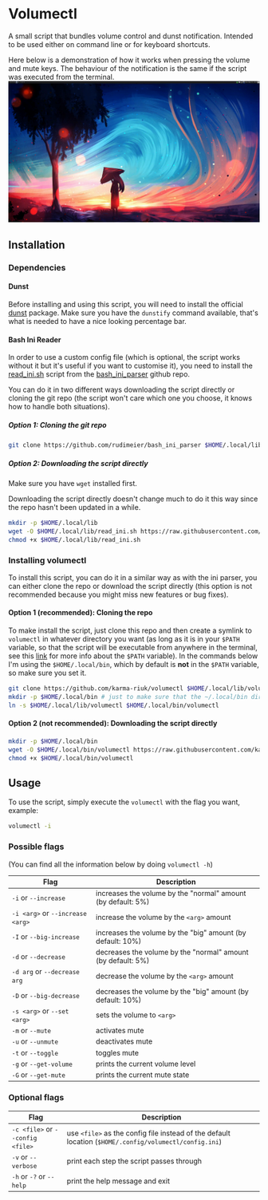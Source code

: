 # Volumectl
A small script that bundles volume control and dunst notification. Intended to be used either on command line or for keyboard shortcuts.

Here below is a demonstration of how it works when pressing the volume and mute
keys. The behaviour of the notification is the same if the script was executed
from the terminal.
![demo](./volumectl_demo.gif)

## Installation

### Dependencies

#### Dunst
Before installing and using this script, you will need to install the official 
[dunst](https://wiki.archlinux.org/title/Dunst) package.
Make sure you have the `dunstify` command available, that's what is needed to
have a nice looking percentage bar.

#### Bash Ini Reader

In order to use a custom config file (which is optional, the script works
without it but it's useful if you want to customise it), you need to install the
[read_ini.sh](https://raw.githubusercontent.com/rudimeier/bash_ini_parser/master/read_ini.sh)
script from the [bash_ini_parser](https://github.com/rudimeier/bash_ini_parser)
github repo.

You can do it in two different ways downloading the script directly or cloning
the git repo (the script won't care which one you choose, it knows how to handle
both situations).

##### Option 1: Cloning the git repo
```bash
git clone https://github.com/rudimeier/bash_ini_parser $HOME/.local/lib/bash_ini_parser
```

##### Option 2: Downloading the script directly
Make sure you have `wget` installed first. 

Downloading the script directly doesn't change much to do it this way since the
repo hasn't been updated in a while.

```bash
mkdir -p $HOME/.local/lib
wget -O $HOME/.local/lib/read_ini.sh https://raw.githubusercontent.com/rudimeier/bash_ini_parser/master/read_ini.sh
chmod +x $HOME/.local/lib/read_ini.sh
```


### Installing volumectl
To install this script, you can do it in a similar way as with the ini parser, you
can either clone the repo or download the script directly (this option is not recommended
because you might miss new features or bug fixes).

#### Option 1 (recommended): Cloning the repo
To make install the script, just clone this repo and then create a symlink to
`volumectl` in whatever directory you want (as long as it is in your `$PATH`
variable, so that the script will be executable from anywhere in the terminal,
see this [link](https://www.tecmint.com/set-path-variable-linux-permanently/)
for more info about the `$PATH` variable). In the commands below I'm using the
`$HOME/.local/bin`, which by default is **not** in the `$PATH` variable, so make
sure you set it.

```bash
git clone https://github.com/karma-riuk/volumectl $HOME/.local/lib/volumectl
mkdir -p $HOME/.local/bin # just to make sure that the ~/.local/bin directory exists
ln -s $HOME/.local/lib/volumectl $HOME/.local/bin/volumectl
```

#### Option 2 (not recommended): Downloading the script directly

```bash
mkdir -p $HOME/.local/bin
wget -O $HOME/.local/bin/volumectl https://raw.githubusercontent.com/karma-riuk/volumectl/master/volumectl
chmod +x $HOME/.local/bin/volumectl
```


## Usage

To use the script, simply execute the `volumectl` with the flag you want,
example:
```bash
volumectl -i
```

### Possible flags
(You can find all the information below by doing `volumectl -h`)

|Flag|Description|
|----|-----|
|`-i` or `--increase` | increases the volume by the "normal" amount (by default: 5%) |
|`-i <arg>` or `--increase <arg>` |  increase the volume by the `<arg>` amount |
|`-I` or `--big-increase` | increases the volume by the "big" amount (by default: 10%) |
|`-d` or `--decrease` | decreases the volume by the "normal" amount (by default: 5%) |
|`-d arg` or `--decrease arg` |  decrease the volume by the `<arg>` amount |
|`-D` or `--big-decrease` | decreases the volume by the "big" amount (by default: 10%) |
|`-s <arg>` or `--set <arg>` | sets the volume to `<arg>` |
|`-m` or `--mute` | activates mute |
|`-u` or `--unmute` | deactivates mute |
|`-t` or `--toggle` | toggles mute |
|`-g` or `--get-volume` | prints the current volume level |
|`-G` or `--get-mute` | prints the current mute state |


### Optional flags
|Flag|Description|
|------------|-----|
|`-c <file>` or `--config <file>` | use `<file>` as the config file instead of the default location (`$HOME/.config/volumectl/config.ini`) |
|`-v` or `--verbose` | print each step the script passes through |
|`-h` or `-?` or `--help` | print the help message and exit |



